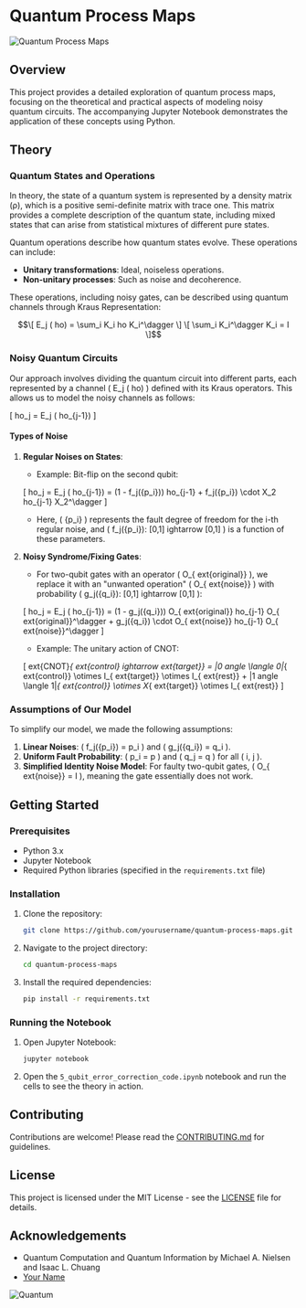 
# Quantum Process Maps

![Quantum Process Maps](https://example.com/logo.png) <!-- Add a relevant image/logo if available -->

## Overview

This project provides a detailed exploration of quantum process maps, focusing on the theoretical and practical aspects of modeling noisy quantum circuits. The accompanying Jupyter Notebook demonstrates the application of these concepts using Python.

## Theory

### Quantum States and Operations

In theory, the state of a quantum system is represented by a density matrix (ρ), which is a positive semi-definite matrix with trace one. This matrix provides a complete description of the quantum state, including mixed states that can arise from statistical mixtures of different pure states.

Quantum operations describe how quantum states evolve. These operations can include:
- **Unitary transformations**: Ideal, noiseless operations.
- **Non-unitary processes**: Such as noise and decoherence.

These operations, including noisy gates, can be described using quantum channels through Kraus Representation:

$$\[ E_j (
ho) = \sum_i K_i 
ho K_i^\dagger \]
\[ \sum_i K_i^\dagger K_i = I \]$$

### Noisy Quantum Circuits

Our approach involves dividing the quantum circuit into different parts, each represented by a channel \( E_j (
ho) \) defined with its Kraus operators. This allows us to model the noisy channels as follows:

\[ 
ho_j = E_j (
ho_{j-1}) \]

#### Types of Noise

1. **Regular Noises on States**:
   - Example: Bit-flip on the second qubit:
   
   \[ 
ho_j = E_j (
ho_{j-1}) = (1 - f_j(\{p_i\})) 
ho_{j-1} + f_j(\{p_i\}) \cdot X_2 
ho_{j-1} X_2^\dagger \]
   - Here, \( \{p_i\} \) represents the fault degree of freedom for the i-th regular noise, and \( f_j(\{p_i\}): [0,1] 
ightarrow [0,1] \) is a function of these parameters.

2. **Noisy Syndrome/Fixing Gates**:
   - For two-qubit gates with an operator \( O_{	ext{original}} \), we replace it with an "unwanted operation" \( O_{	ext{noise}} \) with probability \( g_j(\{q_i\}): [0,1] 
ightarrow [0,1] \):
   
   \[ 
ho_j = E_j (
ho_{j-1}) = (1 - g_j(\{q_i\})) O_{	ext{original}} 
ho_{j-1} O_{	ext{original}}^\dagger + g_j(\{q_i\}) \cdot O_{	ext{noise}} 
ho_{j-1} O_{	ext{noise}}^\dagger \]
   - Example: The unitary action of CNOT:
   
   \[ 	ext{CNOT}_{	ext{control} 
ightarrow 	ext{target}} = |0
angle \langle 0|_{	ext{control}} \otimes I_{	ext{target}} \otimes I_{	ext{rest}} + |1
angle \langle 1|_{	ext{control}} \otimes X_{	ext{target}} \otimes I_{	ext{rest}} \]

### Assumptions of Our Model

To simplify our model, we made the following assumptions:
1. **Linear Noises**: \( f_j(\{p_i\}) = p_i \) and \( g_j(\{q_i\}) = q_i \).
2. **Uniform Fault Probability**: \( p_i = p \) and \( q_j = q \) for all \( i, j \).
3. **Simplified Identity Noise Model**: For faulty two-qubit gates, \( O_{	ext{noise}} = I \), meaning the gate essentially does not work.

## Getting Started

### Prerequisites

- Python 3.x
- Jupyter Notebook
- Required Python libraries (specified in the `requirements.txt` file)

### Installation

1. Clone the repository:
   ```sh
   git clone https://github.com/yourusername/quantum-process-maps.git
   ```
2. Navigate to the project directory:
   ```sh
   cd quantum-process-maps
   ```
3. Install the required dependencies:
   ```sh
   pip install -r requirements.txt
   ```

### Running the Notebook

1. Open Jupyter Notebook:
   ```sh
   jupyter notebook
   ```
2. Open the `5_qubit_error_correction_code.ipynb` notebook and run the cells to see the theory in action.

## Contributing

Contributions are welcome! Please read the [CONTRIBUTING.md](CONTRIBUTING.md) for guidelines.

## License

This project is licensed under the MIT License - see the [LICENSE](LICENSE) file for details.

## Acknowledgements

- Quantum Computation and Quantum Information by Michael A. Nielsen and Isaac L. Chuang
- [Your Name](https://github.com/yourusername)

![Quantum](https://example.com/footer_image.png) <!-- Add a footer image if available -->
